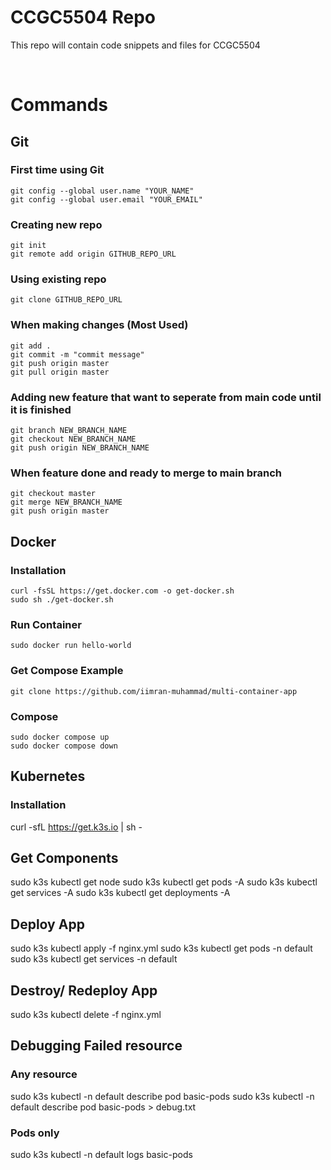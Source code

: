 # CCGC5504 Repo

This repo will contain code snippets and files for CCGC5504

<br>

# Commands

## Git
### First time using Git 
```
git config --global user.name "YOUR_NAME"
git config --global user.email "YOUR_EMAIL"
```

### Creating new repo 
```
git init
git remote add origin GITHUB_REPO_URL
```

### Using existing repo
```
git clone GITHUB_REPO_URL
```

### When making changes (Most Used) 
```
git add .
git commit -m "commit message"
git push origin master
git pull origin master
```

### Adding new feature that want to seperate from main code until it is finished
```
git branch NEW_BRANCH_NAME
git checkout NEW_BRANCH_NAME
git push origin NEW_BRANCH_NAME
```

### When feature done and ready to merge to main branch
```
git checkout master
git merge NEW_BRANCH_NAME
git push origin master
```


## Docker

### Installation
```
curl -fsSL https://get.docker.com -o get-docker.sh
sudo sh ./get-docker.sh
```

### Run Container
```
sudo docker run hello-world
```


### Get Compose Example
```
git clone https://github.com/iimran-muhammad/multi-container-app
```

### Compose
```
sudo docker compose up
sudo docker compose down
```


## Kubernetes
### Installation
curl -sfL https://get.k3s.io | sh - 

## Get Components
sudo k3s kubectl get node
sudo k3s kubectl get pods -A
sudo k3s kubectl get services -A
sudo k3s kubectl get deployments -A

## Deploy App
sudo k3s kubectl apply -f nginx.yml 
sudo k3s kubectl get pods -n default
sudo k3s kubectl get services -n default

## Destroy/ Redeploy App
sudo k3s kubectl delete -f nginx.yml 

## Debugging Failed resource
### Any resource
sudo k3s kubectl -n default describe pod basic-pods
sudo k3s kubectl -n default describe pod basic-pods > debug.txt

### Pods only
sudo k3s kubectl -n default logs basic-pods
